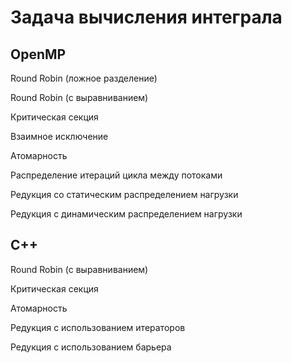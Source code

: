 # Задача вычисления интеграла
## OpenMP
Round Robin (ложное разделение)

Round Robin (с выравниванием)

Критическая секция

Взаимное исключение

Атомарность

Распределение итераций цикла между потоками

Редукция со статическим распределением нагрузки

Редукция с динамическим распределением нагрузки

## C++
Round Robin (с выравниванием)

Критическая секция

Атомарность

Редукция с использованием итераторов

Редукция с использованием барьера
